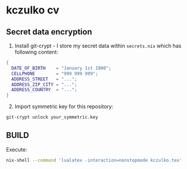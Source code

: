 # kczulko cv

## Secret data encryption

1. Install git-crypt - I store my secret data within `secrets.nix` which has following content:

``` nix
{
  DATE_OF_BIRTH    = "January 1st 1900";
  CELLPHONE        = "999 999 999";
  ADDRESS_STREET   = "...";
  ADDRESS_ZIP_CITY = "...";
  ADDRESS_COUNTRY  = "...";
}

```

2. Import symmetric key for this repository:

``` bash
git-crypt unlock your_symmetric.key
```

## BUILD

Execute:

```bash
nix-shell --command 'lualatex -interaction=nonstopmode kczulko.tex'
```

